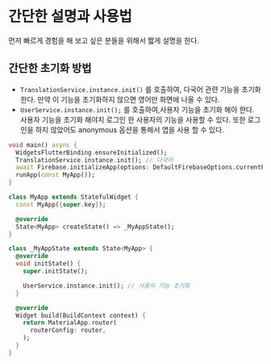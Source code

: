 # 간단한 설명과 사용법

먼저 빠르게 경험을 해 보고 싶은 분들을 위해서 짧게 설명을 한다.



## 간단한 초기화 방법


- `TranslationService.instance.init()` 를 호출하여, 다국어 관련 기능을 초기화 한다. 만약 이 기능을 초기화하지 않으면 영어만 화면에 나올 수 있다.
- `UserService.instance.init();` 를 호출하여,사용자 기능을 초기화 해야 한다. 사용자 기능을 초기화 해야지 로그인 한 사용자의 기능을 사용할 수 있다. 또한 로그인을 하지 않았어도 anonymous 옵션을 통해서 앱을 사용 할 수 있다.

```dart
void main() async {
  WidgetsFlutterBinding.ensureInitialized();
  TranslationService.instance.init(); // 다국어
  await Firebase.initializeApp(options: DefaultFirebaseOptions.currentPlatform);
  runApp(const MyApp());
}

class MyApp extends StatefulWidget {
  const MyApp({super.key});

  @override
  State<MyApp> createState() => _MyAppState();
}

class _MyAppState extends State<MyApp> {
  @override
  void initState() {
    super.initState();

    UserService.instance.init(); // 사용자 기능 초기화
  }

  @override
  Widget build(BuildContext context) {
    return MaterialApp.router(
      routerConfig: router,
    );
  }
}

```

